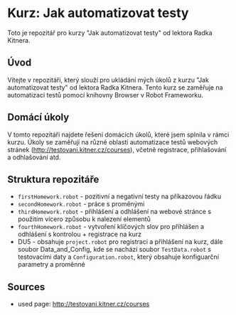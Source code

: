 # Kurz: Jak automatizovat testy

Toto je repozitář pro kurzy "Jak automatizovat testy" od lektora Radka Kitnera.

## Úvod
Vítejte v repozitáři, který slouží pro ukládání mých úkolů z kurzu "Jak automatizovat testy" od lektora Radka Kitnera. Tento kurz se zaměřuje na automatizaci testů pomocí knihovny Browser v Robot Frameworku.

## Domácí úkoly
V tomto repozitáři najdete řešení domácích úkolů, které jsem splnila v rámci kurzu. Úkoly se zaměřují na různé oblasti automatizace testů webových stránek (http://testovani.kitner.cz/courses), včetně registrace, přihlašování a odhlašování atd.

## Struktura repozitáře
- <code>firstHomework.robot</code> - pozitivní a negativní testy na příkazovou řádku
- <code>secondHomework.robot</code> - práce s proměnými
- <code>thirdHomework.robot</code> - přihlášení a odhlášení na webové stránce s použitím vícero způsobu k nalezení elementů
- <code>fourthHomework.robot</code> - vytvoření klíčových slov pro přihlášen a odhlášení s kontrolou + registrace na kurz
- DU5 - obsahuje <code>project.robot</code> pro registraci a přihlášení na kurz, dále soubor Data_and_Config, kde se nachází soubor <code>TestData.robot</code> s testovacími daty a <code>Configuration.robot</code>, který obsahuje konfiguarční parametry a proměnné
## Sources
- used page: http://testovani.kitner.cz/courses
